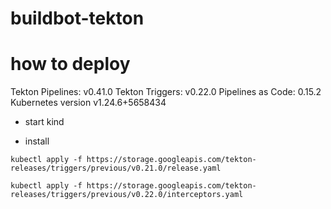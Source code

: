 # buildbot-tekton


# how to deploy 
Tekton Pipelines: v0.41.0
Tekton Triggers: v0.22.0
Pipelines as Code: 0.15.2
Kubernetes version v1.24.6+5658434




- start kind 

- install 
```
kubectl apply -f https://storage.googleapis.com/tekton-releases/triggers/previous/v0.21.0/release.yaml

kubectl apply -f https://storage.googleapis.com/tekton-releases/triggers/previous/v0.22.0/interceptors.yaml
```



